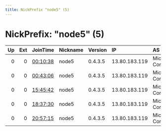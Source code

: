 ```yaml
---
title: NickPrefix "node5" (5)
---
```


# NickPrefix: "node5" (5)

|   Up |   Ext | JoinTime                                                                                            | Nickname   | Version   | IP            | AS                    | CC   |   ORp |   Dirp | OS    | Contact   |   eFamMembers |
|-----:|------:|:----------------------------------------------------------------------------------------------------|:-----------|:----------|:--------------|:----------------------|:-----|------:|-------:|:------|:----------|--------------:|
|    0 |     0 | [00:10:38](https://metrics.torproject.org/rs.html#details/C1535F6D1EA1B0E9C47527EE8B731918006B71CD) | node5      | 0.4.3.5   | 13.80.183.119 | Microsoft Corporation | nl   |  5037 |      0 | Linux | None      |             1 |
|    0 |     0 | [00:43:06](https://metrics.torproject.org/rs.html#details/414D3DA95E5A55369F4E608B49D0E866BD018F0B) | node5      | 0.4.3.5   | 13.80.183.119 | Microsoft Corporation | nl   |  5037 |      0 | Linux | None      |             1 |
|    0 |     0 | [15:45:42](https://metrics.torproject.org/rs.html#details/3471509654D4084945AB800DAD9B558B77F7F173) | node5      | 0.4.3.5   | 13.80.183.119 | Microsoft Corporation | nl   |  5037 |      0 | Linux | None      |             1 |
|    0 |     0 | [18:37:30](https://metrics.torproject.org/rs.html#details/7AA23A58DA3B31EF00C2649849F2EC29564C83ED) | node5      | 0.4.3.5   | 13.80.183.119 | Microsoft Corporation | nl   |  5037 |      0 | Linux | None      |             1 |
|    0 |     0 | [20:57:15](https://metrics.torproject.org/rs.html#details/260EEC0562CC4D8C6FFDFCA5128C105C48CC1B2C) | node5      | 0.4.3.5   | 13.80.183.119 | Microsoft Corporation | nl   |  5037 |      0 | Linux | None      |             1 |
